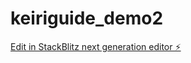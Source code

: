 # keiriguide_demo2

[Edit in StackBlitz next generation editor ⚡️](https://stackblitz.com/~/github.com/shuichiyamamoto/keiriguide_demo2)